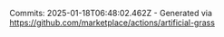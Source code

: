 Commits: 2025-01-18T06:48:02.462Z - Generated via https://github.com/marketplace/actions/artificial-grass
<br>
